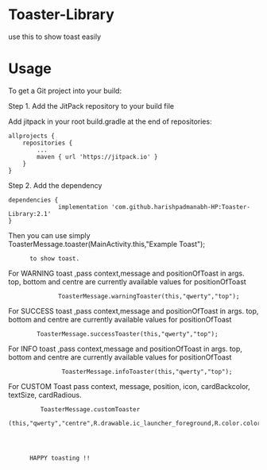 # Toaster-Library
use this to show toast easily 

# Usage

To get a Git project into your build:

Step 1. Add the JitPack repository to your build file


Add jitpack in your root build.gradle at the end of repositories:

	allprojects {
		repositories {
			...
			maven { url 'https://jitpack.io' }
		}
	}
Step 2. Add the dependency

	dependencies {
                  implementation 'com.github.harishpadmanabh-HP:Toaster-Library:2.1'
	}
  
  Then you can use simply 
          ToasterMessage.toaster(MainActivity.this,"Example Toast");
          
          to show toast.
	  
	 
For WARNING toast ,pass context,message and positionOfToast in args. top, bottom and centre are currently available values for positionOfToast

                  ToasterMessage.warningToaster(this,"qwerty","top");



For SUCCESS toast ,pass context,message and positionOfToast in args. top, bottom and centre are currently available values for positionOfToast

		    ToasterMessage.successToaster(this,"qwerty","top");

For INFO toast ,pass context,message and positionOfToast in args. top, bottom and centre are currently available values for positionOfToast

                   ToasterMessage.infoToaster(this,"qwerty","top");
		  
		  
For CUSTOM Toast pass
context,
message,
position,
icon,
cardBackcolor,
textSize,
cardRadious.
                         
			 
			 
			 ToasterMessage.customToaster
			     (this,"qwerty","centre",R.drawable.ic_launcher_foreground,R.color.colorPrimary,25,15);



          
          HAPPY toasting !!

